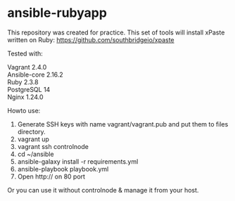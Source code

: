 # ansible-rubyapp
This repository was created for practice.
This set of tools will install xPaste written on Ruby: https://github.com/southbridgeio/xpaste

Tested with:

Vagrant 2.4.0<br />
Ansible-core 2.16.2<br />
Ruby 2.3.8<br />
PostgreSQL 14<br />
Nginx 1.24.0<br />

Howto use:

1. Generate SSH keys with name vagrant/vagrant.pub and put them to files directory.
2. vagrant up
3. vagrant ssh controlnode
4. cd ~/ansible
5. ansible-galaxy install -r requirements.yml
6. ansible-playbook playbook.yml
7. Open http://<your-ip-address> on 80 port

Or you can use it without controlnode & manage it from your host.